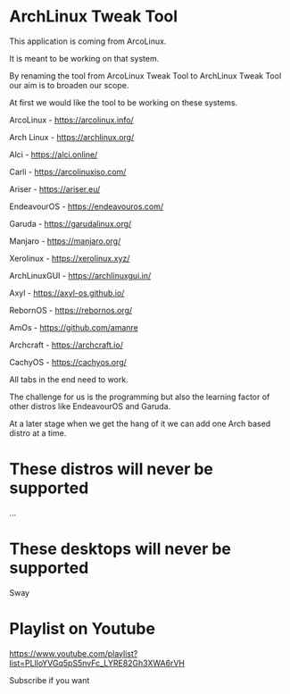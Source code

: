 # ArchLinux Tweak Tool

This application is coming from ArcoLinux.

It is meant to be working on that system.

By renaming the tool from ArcoLinux Tweak Tool to ArchLinux Tweak Tool our aim
is to broaden our scope.

At first we would like the tool to be working on these systems.


ArcoLinux     - https://arcolinux.info/

Arch Linux    - https://archlinux.org/

Alci          - https://alci.online/

Carli         - https://arcolinuxiso.com/

Ariser        - https://ariser.eu/

EndeavourOS   - https://endeavouros.com/

Garuda        - https://garudalinux.org/

Manjaro       - https://manjaro.org/

Xerolinux     - https://xerolinux.xyz/

ArchLinuxGUI  - https://archlinuxgui.in/

Axyl          - https://axyl-os.github.io/

RebornOS      - https://rebornos.org/

AmOs          - https://github.com/amanre

Archcraft     - https://archcraft.io/

CachyOS       - https://cachyos.org/


All tabs in the end need to work.

The challenge for us is the programming but also the learning factor of other distros like EndeavourOS and Garuda.

At a later stage when we get the hang of it we can add one Arch based distro at a time.

# These distros will never be supported

...


# These desktops will never be supported

Sway




# Playlist on Youtube

https://www.youtube.com/playlist?list=PLlloYVGq5pS5nvFc_LYRE82Gh3XWA6rVH


Subscribe if you want

